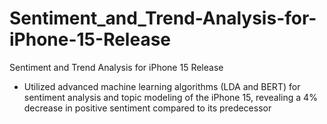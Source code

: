# Sentiment_and_Trend-Analysis-for-iPhone-15-Release
Sentiment and Trend Analysis for iPhone 15 Release

-	Utilized advanced machine learning algorithms (LDA and BERT) for sentiment analysis and topic modeling of the iPhone 15, revealing a 4% decrease in positive sentiment compared to its predecessor
